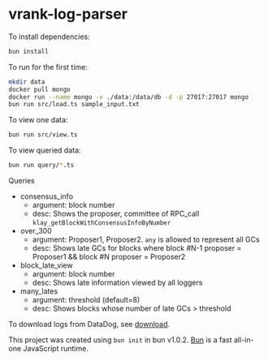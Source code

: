 # vrank-log-parser

To install dependencies:

```bash
bun install
```

To run for the first time:

```bash
mkdir data
docker pull mongo
docker run --name mongo -v ./data:/data/db -d -p 27017:27017 mongo
bun run src/load.ts sample_input.txt
```

To view one data:

```bash
bun run src/view.ts
```

To view queried data:

```bash
bun run query/*.ts
```

Queries

- consensus_info
  - argument: block number
  - desc: Shows the proposer, committee of RPC_call `klay_getBlockWithConsensusInfoByNumber`
- over_300
  - argument: Proposer1, Proposer2. `any` is allowed to represent all GCs
  - desc: Shows late GCs for blocks where block #N-1 proposer = Proposer1 && block #N proposer = Proposer2
- block_late_view
  - argument: block number
  - desc: Shows late information viewed by all loggers
- many_lates
  - argument: threshold (default=8)
  - desc: Shows blocks whose number of late GCs > threshold

To download logs from DataDog, see [download](./download/README.md).

This project was created using `bun init` in bun v1.0.2. [Bun](https://bun.sh) is a fast all-in-one JavaScript runtime.
